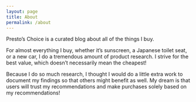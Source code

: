 ```yaml
---
layout: page
title: About
permalink: /about
---
```


Presto’s Choice is a curated blog about all of the things I buy.

For almost everything I buy, whether it’s sunscreen, a Japanese toilet seat, or
a new car, I do a tremendous amount of product research. I strive for the best
value, which doesn’t necessarily mean the cheapest!

Because I do so much research, I thought I would do a little extra work to
document my findings so that others might benefit as well. My dream is that
users will trust my recommendations and make purchases solely based on my
recommendations!
